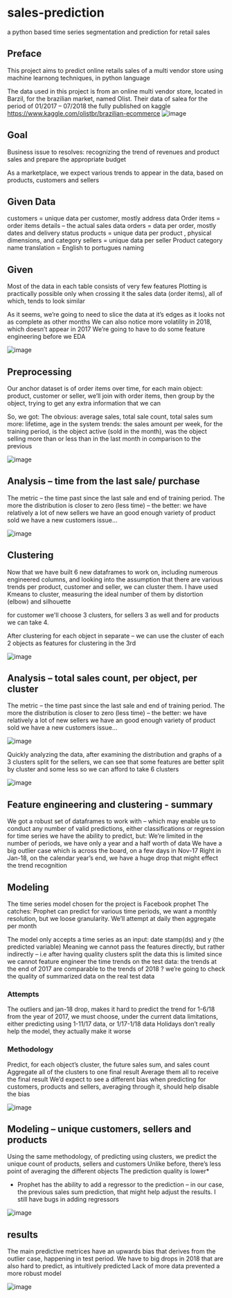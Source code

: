 # sales-prediction
a python based time series segmentation and prediction for retail sales 


## Preface

This project  aims to predict online retails sales of a multi vendor store using machine  learnong techniques, in python language

The data used in this project is from an online multi  vendor store, located in Barzil, for the brazilian market, named Olist. Their data  of salea for the period of 01/2017 – 07/2018 the fully published on kaggle
https://www.kaggle.com/olistbr/brazilian-ecommerce
![image](https://user-images.githubusercontent.com/9468761/125505920-1279a18d-a986-4e9e-97e0-77950c62f922.png)


## Goal

Business issue to resolves:
recognizing the trend of revenues and product sales and prepare the appropriate budget

As a marketplace, we expect various trends to appear in the data, based on products, customers and sellers



## Given Data

customers = unique data per customer, mostly address data
Order items = order items details – the actual sales data
orders = data per order, mostly dates and delivery status
products = unique data per product , physical dimensions, and category
sellers = unique data per seller
Product category name translation = English to portugues naming

## Given

Most of the data in each table consists of very few features
Plotting is practically possible only when crossing it the sales data (order items), all of which, tends to look similar

As it seems, we’re going to need to slice the data at it’s edges as it looks not as complete as other months
We can also notice more volatility in 2018, which doesn’t appear in 2017
We’re going to have to do some feature engineering before we EDA

![image](https://user-images.githubusercontent.com/9468761/125506276-80434397-5b2a-4da7-a6fa-b129016c5d78.png)

## Preprocessing

Our anchor dataset is of order items over time, for each main object: product, customer or seller, we’ll join with order items, then group by the object, trying to get any extra information that we can

So, we got:
	The obvious: average sales, total sale count, total sales sum
	more: lifetime, age in the system
	trends: the sales amount per week, for the training period, is the object active (sold in the month), was the object selling more than or less than in the last month in comparison to the previous
  
  ![image](https://user-images.githubusercontent.com/9468761/125506399-fdc6ec10-3c8b-45eb-9880-7573f10bcce7.png)


## Analysis – time from the last sale/ purchase

The metric – the time past since the last sale and end of training period.
The more the distribution is closer to zero (less time) – the better:
	we have relatively a lot of new sellers
	we have an good enough variety of product sold
	we have a new customers issue…

![image](https://user-images.githubusercontent.com/9468761/125506531-b793db58-f497-4b1b-bce2-4b9bf20fcc22.png)


## Clustering

Now that we have built 6 new dataframes to work on, including numerous engineered columns, and looking into the assumption that there are various trends per product, customer and seller, we can cluster them.
I have used Kmeans to cluster, measuring the ideal number of them by distortion (elbow) and silhouette

for customer we'll choose 3 clusters, for sellers 3 as well and for products we can take 4.

After clustering for each object in separate – we can use the cluster of each 2 objects as features for clustering in the 3rd

![image](https://user-images.githubusercontent.com/9468761/125671292-4612b662-583d-4eca-9012-3197866299a9.png)


## Analysis – total sales count, per object, per cluster

The metric – the time past since the last sale and end of training period.
The more the distribution is closer to zero (less time) – the better:
	we have relatively a lot of new sellers
	we have an good enough variety of product sold
	we have a new customers issue…
	
![image](https://user-images.githubusercontent.com/9468761/125671370-ca827f9e-3e69-40b1-8fd0-0ab0bee2dbfa.png)


Quickly analyzing the data, after examining the distribution and graphs of a 3 clusters split for the sellers, we can see that some features are better split by cluster and some less so we can afford to take 6 clusters

![image](https://user-images.githubusercontent.com/9468761/125671424-d53c8ee1-b15a-4aec-b1cf-79bcccc48c9c.png)

## Feature engineering and clustering - summary

We got a robust set of dataframes to work with – which may enable us to conduct any number of valid predictions, either classifications or regression
 for time series we have the ability to predict, but:
We’re limited in the number of periods, we have only a year and a half worth of data
We have a big outlier case which is across the board, on a few days in Nov-17
Right in Jan-18, on the calendar year’s end, we have a huge drop that might effect the trend recognition

## Modeling

The time series model chosen for the project is Facebook prophet
The catches:
Prophet can predict for various time periods, we want a monthly resolution, but we loose granularity. We’ll attempt at daily then aggregate per month

The model only accepts a time series as an input: date stamp(ds) and y (the predicted variable)
Meaning we cannot pass the features directly, but rather indirectly – i.e after having quality clusters split the data
	this is limited since we cannot feature engineer the time trends on the test data: the trends at the end of 2017 are comparable to the trends of 2018 ?
	we’re going to check the quality of summarized data on the real test data

### Attempts

The outliers and jan-18 drop, makes it hard to predict the trend for 1-6/18 from the year of 2017, we must choose, under the current data limitations, either predicting using 1-11/17 data, or 1/17-1/18 data
Holidays don’t really help the model, they actually make it worse

### Methodology

Predict, for each object’s cluster, the future sales sum, and sales count
Aggregate all of the clusters to one final result
Average them all to receive the final result
We’d expect to see a different bias when predicting for customers, products and sellers, averaging through it, should help disable the bias

![image](https://user-images.githubusercontent.com/9468761/125671661-7968c388-9300-44e9-a52d-2db36cf591a9.png)


## Modeling – unique customers, sellers and products

Using the same methodology, of predicting using clusters, we predict the unique count of products, sellers and customers
Unlike before, there’s less point of averaging the different objects
The prediction quality is lower*

* Prophet has the ability to add a regressor to the prediction – in our case, the previous sales sum prediction, that might help adjust the results. I still have bugs in adding regressors

![image](https://user-images.githubusercontent.com/9468761/125671778-8c8172ef-7b83-4abc-b5ff-aa920a2e9291.png)

## results

The main predictive metrices have an upwards bias that derives from the outlier case, happening in test period. We have to big drops in 2018 that are also hard to predict, as intuitively predicted
Lack of more data prevented a more robust model

![image](https://user-images.githubusercontent.com/9468761/125671847-a3cb01b2-f4ac-4b44-8c0c-db559a4ebffe.png)




  

